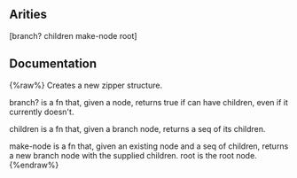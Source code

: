 ## Arities
[branch? children make-node root]

## Documentation
{%raw%}
Creates a new zipper structure. 

  branch? is a fn that, given a node, returns true if can have
  children, even if it currently doesn't.

  children is a fn that, given a branch node, returns a seq of its
  children.

  make-node is a fn that, given an existing node and a seq of
  children, returns a new branch node with the supplied children.
  root is the root node.
{%endraw%}
